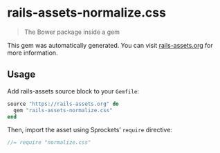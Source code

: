 # rails-assets-normalize.css

> The Bower package inside a gem

This gem was automatically generated. You can visit [rails-assets.org](https://rails-assets.org) for more information.

## Usage

Add rails-assets source block to your `Gemfile`:

```ruby
source "https://rails-assets.org" do
  gem "rails-assets-normalize.css"
end

```

Then, import the asset using Sprockets’ `require` directive:

```js
//= require "normalize.css"
```
